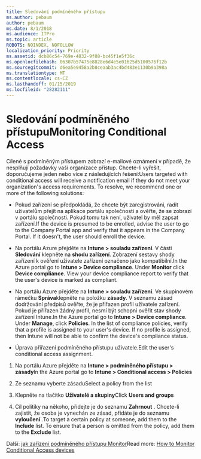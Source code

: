 ```yaml
---
title: Sledování podmíněného přístupu
ms.author: pebaum
author: pebaum
ms.date: 8/1/2018
ms.audience: ITPro
ms.topic: article
ROBOTS: NOINDEX, NOFOLLOW
localization_priority: Priority
ms.assetid: dcb86c54-769e-4832-9f88-bc45f1e5f36c
ms.openlocfilehash: 06307b57475e8828e6d4e5e01625d5100576f12b
ms.sourcegitcommit: d6ea5e9458a2b8ceaab3ac4bd483e1130b9a398a
ms.translationtype: MT
ms.contentlocale: cs-CZ
ms.lasthandoff: 01/15/2019
ms.locfileid: "28282111"
---
```

# <a name="monitoring-conditional-access"></a><span data-ttu-id="b429b-102">Sledování podmíněného přístupu</span><span class="sxs-lookup"><span data-stu-id="b429b-102">Monitoring Conditional Access</span></span>

<span data-ttu-id="b429b-p101">Cílené s podmíněným přístupem zobrazí e-mailové oznámení v případě, že nesplňují požadavky vaší organizace přístup. Chcete-li vyřešit, doporučujeme jeden nebo více z následujících řešení:</span><span class="sxs-lookup"><span data-stu-id="b429b-p101">Users targeted with conditional access will receive a notification email if they do not meet your organization's access requirements. To resolve, we recommend one or more of the following solutions:</span></span>
  
- <span data-ttu-id="b429b-p102">Pokud zařízení se předpokládá, že chcete být zaregistrováni, radit uživatelům přejít na aplikace portálu společnosti a ověřte, že se zobrazí v portálu společnosti. Pokud tomu tak není, uživatel by měl zapsat zařízení.</span><span class="sxs-lookup"><span data-stu-id="b429b-p102">If the device is presumed to be enrolled, advise the user to go to the Company Portal app and verify that it appears in the Company Portal. If it doesn't, the user should enroll the device.</span></span>
    
- <span data-ttu-id="b429b-p103">Na portálu Azure přejděte na **Intune \> souladu zařízení**. V části **Sledování** klepněte na **shodu zařízení**. Zobrazení sestavy shody zařízení k ověření uživatele zařízení označeno jako kompatibilní.</span><span class="sxs-lookup"><span data-stu-id="b429b-p103">In the Azure portal go to **Intune \> Device compliance**. Under **Monitor** click **Device compliance**. View your device compliance report to verify that the user's device is marked as compliant.</span></span> 
    
- <span data-ttu-id="b429b-p104">Na portálu Azure přejděte na **Intune \> souladu zařízení**. Ve skupinovém rámečku **Správa**klepněte na položku **zásady**. V seznamu zásad dodržování předpisů ověřte, že je přiřazen profil uživatele zařízení. Pokud je přiřazen žádný profil, nesmí být schopni ověřit stav shody zařízení Intune.</span><span class="sxs-lookup"><span data-stu-id="b429b-p104">In the Azure portal go to **Intune \> Device compliance**. Under **Manage**, click **Policies**. In the list of compliance policies, verify that a profile is assigned to your user's device. If no profile is assigned, then Intune will not be able to confirm the device's compliance status.</span></span> 
    
- <span data-ttu-id="b429b-114">Úprava přiřazení podmíněného přístupu uživatele.</span><span class="sxs-lookup"><span data-stu-id="b429b-114">Edit the user's conditional access assignment.</span></span>
    
1. <span data-ttu-id="b429b-115">Na portálu Azure přejděte na **Intune \> podmíněného přístupu \> zásady**</span><span class="sxs-lookup"><span data-stu-id="b429b-115">In the Azure portal go to **Intune \> Conditional access \> Policies**</span></span>
    
2. <span data-ttu-id="b429b-116">Ze seznamu vyberte zásadu</span><span class="sxs-lookup"><span data-stu-id="b429b-116">Select a policy from the list</span></span>
    
3. <span data-ttu-id="b429b-117">Klepněte na tlačítko **Uživatelé a skupiny**</span><span class="sxs-lookup"><span data-stu-id="b429b-117">Click **Users and groups**</span></span>
    
4. <span data-ttu-id="b429b-p105">Cíl politiky na někoho, přidejte je do seznamu **Zahrnout** . Chcete-li zajistit, že osoba je vynechán ze zásad, přidáte je do seznamu **vyloučení** .</span><span class="sxs-lookup"><span data-stu-id="b429b-p105">To target a certain policy at someone, add them to the **Include** list. To ensure that a person is omitted from the policy, add them to the **Exclude** list.</span></span> 
    
<span data-ttu-id="b429b-120">Další: [jak zařízení podmíněného přístupu Monitor](https://docs.microsoft.com/en-us/intune/conditional-access-exchange-monitor)</span><span class="sxs-lookup"><span data-stu-id="b429b-120">Read more: [How to Monitor Conditional Access devices](https://docs.microsoft.com/en-us/intune/conditional-access-exchange-monitor)</span></span>
  

